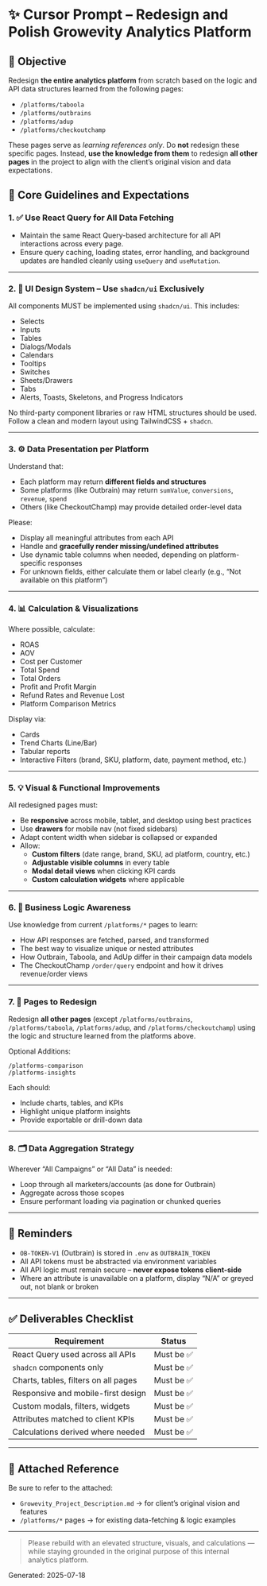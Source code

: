 # ✨ Cursor Prompt – Redesign and Polish Growevity Analytics Platform

## 🎯 Objective
Redesign **the entire analytics platform** from scratch based on the logic and API data structures learned from the following pages:

- `/platforms/taboola`
- `/platforms/outbrains`
- `/platforms/adup`
- `/platforms/checkoutchamp`

These pages serve as *learning references only*. Do **not** redesign these specific pages. Instead, **use the knowledge from them** to redesign **all other pages** in the project to align with the client’s original vision and data expectations.

## 📌 Core Guidelines and Expectations

### 1. ✅ **Use React Query** for All Data Fetching
- Maintain the same React Query-based architecture for all API interactions across every page.
- Ensure query caching, loading states, error handling, and background updates are handled cleanly using `useQuery` and `useMutation`.

---

### 2. 🎨 **UI Design System – Use `shadcn/ui` Exclusively**
All components MUST be implemented using `shadcn/ui`. This includes:
- Selects
- Inputs
- Tables
- Dialogs/Modals
- Calendars
- Tooltips
- Switches
- Sheets/Drawers
- Tabs
- Alerts, Toasts, Skeletons, and Progress Indicators

No third-party component libraries or raw HTML structures should be used. Follow a clean and modern layout using TailwindCSS + `shadcn`.

---

### 3. ⚙️ **Data Presentation per Platform**
Understand that:
- Each platform may return **different fields and structures**
- Some platforms (like Outbrain) may return `sumValue`, `conversions`, `revenue`, `spend`
- Others (like CheckoutChamp) may provide detailed order-level data

Please:
- Display all meaningful attributes from each API
- Handle and **gracefully render missing/undefined attributes**
- Use dynamic table columns when needed, depending on platform-specific responses
- For unknown fields, either calculate them or label clearly (e.g., “Not available on this platform”)

---

### 4. 📊 **Calculation & Visualizations**
Where possible, calculate:
- ROAS
- AOV
- Cost per Customer
- Total Spend
- Total Orders
- Profit and Profit Margin
- Refund Rates and Revenue Lost
- Platform Comparison Metrics

Display via:
- Cards
- Trend Charts (Line/Bar)
- Tabular reports
- Interactive Filters (brand, SKU, platform, date, payment method, etc.)

---

### 5. 💡 **Visual & Functional Improvements**
All redesigned pages must:
- Be **responsive** across mobile, tablet, and desktop using best practices
- Use **drawers** for mobile nav (not fixed sidebars)
- Adapt content width when sidebar is collapsed or expanded
- Allow:
  - **Custom filters** (date range, brand, SKU, ad platform, country, etc.)
  - **Adjustable visible columns** in every table
  - **Modal detail views** when clicking KPI cards
  - **Custom calculation widgets** where applicable

---

### 6. 🧠 Business Logic Awareness
Use knowledge from current `/platforms/*` pages to learn:
- How API responses are fetched, parsed, and transformed
- The best way to visualize unique or nested attributes
- How Outbrain, Taboola, and AdUp differ in their campaign data models
- The CheckoutChamp `/order/query` endpoint and how it drives revenue/order views

---

### 7. 📂 Pages to Redesign
Redesign **all other pages** (except `/platforms/outbrains`, `/platforms/taboola`, `/platforms/adup`, and `/platforms/checkoutchamp`) using the logic and structure learned from the platforms above.

Optional Additions:
```
/platforms-comparison
/platforms-insights
```

Each should:
- Include charts, tables, and KPIs
- Highlight unique platform insights
- Provide exportable or drill-down data

---

### 8. 🗂️ Data Aggregation Strategy
Wherever “All Campaigns” or “All Data” is needed:
- Loop through all marketers/accounts (as done for Outbrain)
- Aggregate across those scopes
- Ensure performant loading via pagination or chunked queries

---

## 🧩 Reminders

- `OB-TOKEN-V1` (Outbrain) is stored in `.env` as `OUTBRAIN_TOKEN`
- All API tokens must be abstracted via environment variables
- All API logic must remain secure – **never expose tokens client-side**
- Where an attribute is unavailable on a platform, display “N/A” or greyed out, not blank or broken

---

## ✅ Deliverables Checklist

| Requirement                             | Status      |
|----------------------------------------|-------------|
| React Query used across all APIs       | Must be ✅  |
| `shadcn` components only               | Must be ✅  |
| Charts, tables, filters on all pages   | Must be ✅  |
| Responsive and mobile-first design     | Must be ✅  |
| Custom modals, filters, widgets        | Must be ✅  |
| Attributes matched to client KPIs      | Must be ✅  |
| Calculations derived where needed      | Must be ✅  |

---

## 📎 Attached Reference
Be sure to refer to the attached:
- `Growevity_Project_Description.md` → for client’s original vision and features
- `/platforms/*` pages → for existing data-fetching & logic examples

---

> Please rebuild with an elevated structure, visuals, and calculations — while staying grounded in the original purpose of this internal analytics platform.

Generated: 2025-07-18

